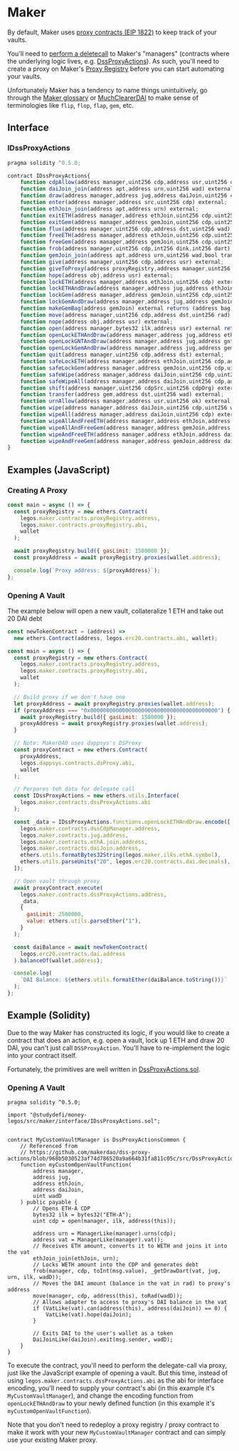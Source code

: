 # Maker

By default, Maker uses [proxy contracts (EIP 1822)](https://eips.ethereum.org/EIPS/eip-1822) to keep track of your vaults.

You'll need to [perform a deletecall](https://ethereum.stackexchange.com/a/3672) to Maker's "managers" (contracts where the underlying logic lives, e.g. [DssProxyActions](0x82ecd135dce65fbc6dbdd0e4237e0af93ffd5038)). As such, you'll need to create a proxy on Maker's [Proxy Registry](https://etherscan.io/address/0x4678f0a6958e4D2Bc4F1BAF7Bc52E8F3564f3fE4) before you can start automating your vaults.

Unfortunately Maker has a tendency to name things unintuitively, go through the [Maker glossary](https://docs.makerdao.com/other-documentation/system-glossary#general) or [MuchClearerDAI](https://github.com/alexvansande/MuchClearerDAI) to make sense of terminologies like `flip`, `flop`, `flap`, `gem`, etc.

## Interface

### IDssProxyActions
```javascript
pragma solidity ^0.5.0;

contract IDssProxyActions{
    function cdpAllow(address manager,uint256 cdp,address usr,uint256 ok) external;
    function daiJoin_join(address apt,address urn,uint256 wad) external;
    function draw(address manager,address jug,address daiJoin,uint256 cdp,uint256 wad) external;
    function enter(address manager,address src,uint256 cdp) external;
    function ethJoin_join(address apt,address urn) external;
    function exitETH(address manager,address ethJoin,uint256 cdp,uint256 wad) external;
    function exitGem(address manager,address gemJoin,uint256 cdp,uint256 wad) external;
    function flux(address manager,uint256 cdp,address dst,uint256 wad) external;
    function freeETH(address manager,address ethJoin,uint256 cdp,uint256 wad) external;
    function freeGem(address manager,address gemJoin,uint256 cdp,uint256 wad) external;
    function frob(address manager,uint256 cdp,int256 dink,int256 dart) external;
    function gemJoin_join(address apt,address urn,uint256 wad,bool transferFrom) external;
    function give(address manager,uint256 cdp,address usr) external;
    function giveToProxy(address proxyRegistry,address manager,uint256 cdp,address dst) external;
    function hope(address obj,address usr) external;
    function lockETH(address manager,address ethJoin,uint256 cdp) external;
    function lockETHAndDraw(address manager,address jug,address ethJoin,address daiJoin,uint256 cdp,uint256 wadD) external;
    function lockGem(address manager,address gemJoin,uint256 cdp,uint256 wad,bool transferFrom) external;
    function lockGemAndDraw(address manager,address jug,address gemJoin,address daiJoin,uint256 cdp,uint256 wadC,uint256 wadD,bool transferFrom) external;
    function makeGemBag(address gemJoin) external returns (address bag);
    function move(address manager,uint256 cdp,address dst,uint256 rad) external;
    function nope(address obj,address usr) external;
    function open(address manager,bytes32 ilk,address usr) external returns (uint256 cdp);
    function openLockETHAndDraw(address manager,address jug,address ethJoin,address daiJoin,bytes32 ilk,uint256 wadD) external returns (uint256 cdp);
    function openLockGNTAndDraw(address manager,address jug,address gntJoin,address daiJoin,bytes32 ilk,uint256 wadC,uint256 wadD) external returns (address bag,uint256 cdp);
    function openLockGemAndDraw(address manager,address jug,address gemJoin,address daiJoin,bytes32 ilk,uint256 wadC,uint256 wadD,bool transferFrom) external returns (uint256 cdp);
    function quit(address manager,uint256 cdp,address dst) external;
    function safeLockETH(address manager,address ethJoin,uint256 cdp,address owner) external;
    function safeLockGem(address manager,address gemJoin,uint256 cdp,uint256 wad,bool transferFrom,address owner) external;
    function safeWipe(address manager,address daiJoin,uint256 cdp,uint256 wad,address owner) external;
    function safeWipeAll(address manager,address daiJoin,uint256 cdp,address owner) external;
    function shift(address manager,uint256 cdpSrc,uint256 cdpOrg) external;
    function transfer(address gem,address dst,uint256 wad) external;
    function urnAllow(address manager,address usr,uint256 ok) external;
    function wipe(address manager,address daiJoin,uint256 cdp,uint256 wad) external;
    function wipeAll(address manager,address daiJoin,uint256 cdp) external;
    function wipeAllAndFreeETH(address manager,address ethJoin,address daiJoin,uint256 cdp,uint256 wadC) external;
    function wipeAllAndFreeGem(address manager,address gemJoin,address daiJoin,uint256 cdp,uint256 wadC) external;
    function wipeAndFreeETH(address manager,address ethJoin,address daiJoin,uint256 cdp,uint256 wadC,uint256 wadD) external;
    function wipeAndFreeGem(address manager,address gemJoin,address daiJoin,uint256 cdp,uint256 wadC,uint256 wadD) external;
}
```

## Examples (JavaScript)

### Creating A Proxy

```javascript
const main = async () => {
  const proxyRegistry = new ethers.Contract(
    legos.maker.contracts.proxyRegistry.address,
    legos.maker.contracts.proxyRegistry.abi,
    wallet
  );

  await proxyRegistry.build({ gasLimit: 1500000 });
  const proxyAddress = await proxyRegistry.proxies(wallet.address);

  console.log(`Proxy address: ${proxyAddress}`);
};
```

### Opening A Vault

The example below will open a new vault, collateralize 1 ETH and take out 20 DAI debt

```javascript
const newTokenContract = (address) =>
  new ethers.Contract(address, legos.erc20.contracts.abi, wallet);

const main = async () => {
  const proxyRegistry = new ethers.Contract(
    legos.maker.contracts.proxyRegistry.address,
    legos.maker.contracts.proxyRegistry.abi,
    wallet
  );

  // Build proxy if we don't have one
  let proxyAddress = await proxyRegistry.proxies(wallet.address);
  if (proxyAddress === "0x0000000000000000000000000000000000000000") {
    await proxyRegistry.build({ gasLimit: 1500000 });
    proxyAddress = await proxyRegistry.proxies(wallet.address);
  }

  // Note: MakerDAO uses dappsys's DSProxy
  const proxyContract = new ethers.Contract(
    proxyAddress,
    legos.dappsys.contracts.dsProxy.abi,
    wallet
  );

  // Perpares teh data for delegate call
  const IDssProxyActions = new ethers.utils.Interface(
    legos.maker.contracts.dssProxyActions.abi
  );

  const _data = IDssProxyActions.functions.openLockETHAndDraw.encode([
    legos.maker.contracts.dssCdpManager.address,
    legos.maker.contracts.jug.address,
    legos.maker.contracts.ethA.join.address,
    legos.maker.contracts.daiJoin.address,
    ethers.utils.formatBytes32String(legos.maker.ilks.ethA.symbol),
    ethers.utils.parseUnits("20", legos.erc20.contracts.dai.decimals),
  ]);

  // Open vault through proxy
  await proxyContract.execute(
    legos.maker.contracts.dssProxyActions.address,
    _data,
    {
      gasLimit: 2500000,
      value: ethers.utils.parseEther("1"),
    }
  );

  const daiBalance = await newTokenContract(
    legos.erc20.contracts.dai.address
  ).balanceOf(wallet.address);

  console.log(
    `DAI Balance: ${ethers.utils.formatEther(daiBalance.toString())}`
  );
};
```

## Example (Solidity)

Due to the way Maker has constructed its logic, if you would like to create a contract that does an action, e.g. open a vault, lock up 1 ETH and draw 20 DAI, you can't just call `DSSProxyAction`. You'll have to re-implement the logic into your contract itself.

Fortunately, the primitives are well written in [DssProxyActions.sol](https://github.com/makerdao/dss-proxy-actions/blob/master/src/DssProxyActions.sol).

### Opening A Vault

```solidity
pragma solidity ^0.5.0;

import "@studydefi/money-legos/src/maker/interface/IDssProxyActions.sol";


contract MyCustomVaultManager is DssProxyActionsCommon {
    // Referenced from
    // https://github.com/makerdao/dss-proxy-actions/blob/968b5030523af74d786520a9a664b31fa811c05c/src/DssProxyActions.sol#L583
    function myCustomOpenVaultFunction(
        address manager,
        address jug,
        address ethJoin,
        address daiJoin,
        uint wadD
    ) public payable {
        // Opens ETH-A CDP
        bytes32 ilk = bytes32("ETH-A");
        uint cdp = open(manager, ilk, address(this));

        address urn = ManagerLike(manager).urns(cdp);
        address vat = ManagerLike(manager).vat();
        // Receives ETH amount, converts it to WETH and joins it into the vat
        ethJoin_join(ethJoin, urn);
        // Locks WETH amount into the CDP and generates debt
        frob(manager, cdp, toInt(msg.value), _getDrawDart(vat, jug, urn, ilk, wadD));
        // Moves the DAI amount (balance in the vat in rad) to proxy's address
        move(manager, cdp, address(this), toRad(wadD));
        // Allows adapter to access to proxy's DAI balance in the vat
        if (VatLike(vat).can(address(this), address(daiJoin)) == 0) {
            VatLike(vat).hope(daiJoin);
        }

        // Exits DAI to the user's wallet as a token
        DaiJoinLike(daiJoin).exit(msg.sender, wadD);
    }
}

```

To execute the contract, you'll need to perform the delegate-call via proxy, just like the JavaScript example of opening a vault. But this time, instead of using `legos.maker.contracts.dssProxyActions.abi` as the abi for interface encoding, you'll need to supply your contract's abi (in this example it's `MyCustomVaultManager`), and change the encoding function from `openLockETHAndDraw` to your newly defined function (in this example it's `myCustomOpenVaultFunction`).

Note that you don't need to redeploy a proxy registry / proxy contract to make it work with your new `MyCustomVaultManager` contract and can simply use your existing Maker proxy.